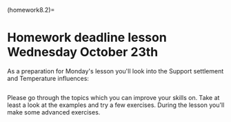 (homework8.2)=
# Homework deadline lesson Wednesday October 23th

As a preparation for Monday's lesson you'll look into the Support settlement and Temperature influences:

```{tableofcontents}
```

Please go through the topics which you can improve your skills on. Take at least a look at the examples and try a few exercises. During the lesson you'll make some advanced exercises.